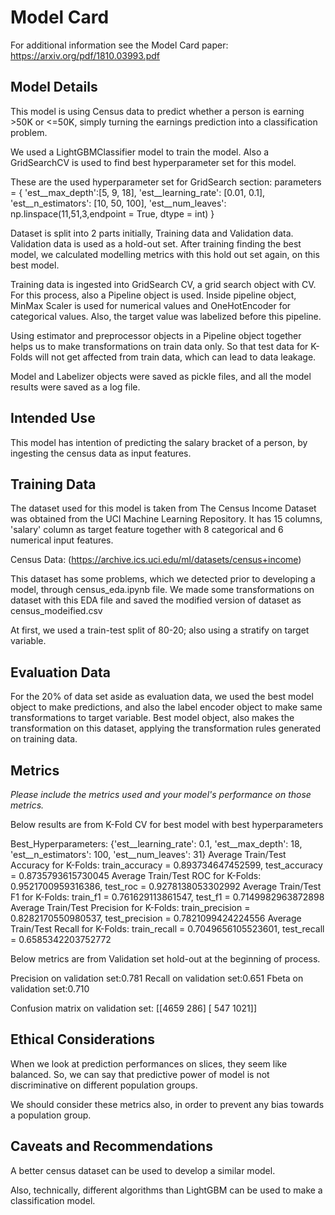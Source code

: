 # Model Card

For additional information see the Model Card paper: https://arxiv.org/pdf/1810.03993.pdf

## Model Details

This model is using Census data to predict whether a person is earning >50K or <=50K, simply turning the earnings prediction into a classification problem. 

We used a LightGBMClassifier model to train the model. Also a GridSearchCV is used to find best hyperparameter set for this model. 

These are the used hyperparameter set for GridSearch section: 
	parameters = {
            'est__max_depth':[5, 9, 18],
            'est__learning_rate': [0.01, 0.1],
            'est__n_estimators': [10, 50, 100],
            'est__num_leaves': np.linspace(11,51,3,endpoint = True, dtype = int)
            }
			
Dataset is split into 2 parts initially, Training data and Validation data. Validation data is used as a hold-out set. After training finding the best model, we calculated modelling metrics
with this hold out set again, on this best model. 

Training data is ingested into GridSearch CV, a grid search object with CV. For this process, also a Pipeline object is used. Inside pipeline object,
MinMax Scaler is used for numerical values and OneHotEncoder for categorical values. Also, the target value was labelized before this pipeline. 

Using estimator and preprocessor objects in a Pipeline object together helps us to make transformations on train data only. So that test data for K-Folds will not get affected
from train data, which can lead to data leakage. 

Model and Labelizer objects were saved as pickle files, and all the model results were saved as a log file. 

## Intended Use

This model has intention of predicting the salary bracket of a person, by ingesting the census data as input features. 

## Training Data

The dataset used for this model is taken from The Census Income Dataset was obtained from the UCI Machine Learning Repository. It has 15 columns, 'salary' column as 
target feature together with 8 categorical and 6 numerical input features. 

Census Data: (https://archive.ics.uci.edu/ml/datasets/census+income)

This dataset has some problems, which we detected prior to developing a model, through census_eda.ipynb file. We made some transformations on dataset with this EDA file and 
saved the modified version of dataset as census_modeified.csv

At first, we used a train-test split of 80-20; also using a stratify on target variable. 

## Evaluation Data

For the 20% of data set aside as evaluation data, we used the best model object to make predictions, and also the label encoder object to make same transformations to 
target variable. Best model object, also makes the transformation on this dataset, applying the transformation rules generated on training data. 

## Metrics

_Please include the metrics used and your model's performance on those metrics._

Below results are from K-Fold CV for best model with best hyperparameters

Best_Hyperparameters: {'est__learning_rate': 0.1, 'est__max_depth': 18, 'est__n_estimators': 100, 'est__num_leaves': 31}
Average Train/Test Accuracy for K-Folds: train_accuracy = 0.893734647452599, test_accuracy = 0.8735793615730045
Average Train/Test ROC for K-Folds: 0.9521700959316386, test_roc = 0.9278138053302992
Average Train/Test F1 for K-Folds: train_f1 = 0.761629113861547, test_f1 = 0.7149982963872898
Average Train/Test Precision for K-Folds: train_precision = 0.8282170550980537, test_precision = 0.7821099424224556
Average Train/Test Recall for K-Folds: train_recall = 0.7049656105523601, test_recall = 0.6585342203752772

Below metrics are from Validation set hold-out at the beginning of process.

Precision on validation set:0.781
Recall on validation set:0.651
Fbeta on validation set:0.710

Confusion matrix on validation set:
[[4659  286]
 [ 547 1021]]

## Ethical Considerations

When we look at prediction performances on slices, they seem like balanced. So, we can say that predictive power of model is not discriminative on different population groups. 

We should consider these metrics also, in order to prevent any bias towards a population group. 

## Caveats and Recommendations

A better census dataset can be used to develop a similar model.

Also, technically, different algorithms than LightGBM can be used to make a classification model. 